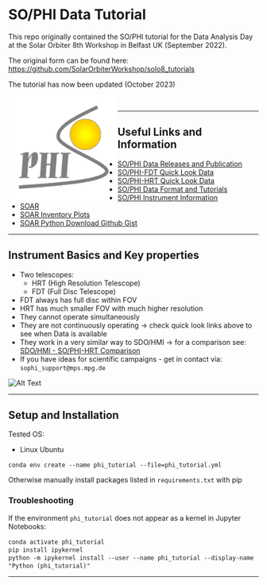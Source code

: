 # SO/PHI Data Tutorial

This repo originally contained the SO/PHI tutorial for the Data Analysis Day at the Solar Orbiter 8th Workshop in Belfast UK (September 2022).

The original form can be found here: https://github.com/SolarOrbiterWorkshop/solo8_tutorials

The tutorial has now been updated (October 2023)

<img src="./static/philogo-1.png" width="220" align="left"/><br>

----

## Useful Links and Information

- [SO/PHI Data Releases and Publication](https://www.mps.mpg.de/solar-physics/solar-orbiter-phi/data-releases)
- [SO/PHI-FDT Quick Look Data](https://www.uv.es/jublanro/phidata_fdt.html)
- [SO/PHI-HRT Quick Look Data](https://www.uv.es/jublanro/phidata_hrt.html)
- [SO/PHI Data Format and Tutorials](https://www.mps.mpg.de/solar-physics/solar-orbiter-phi/data)
- [SO/PHI Instrument Information](https://www.mps.mpg.de/solar-physics/solar-orbiter-phi)
- [SOAR](https://soar.esac.esa.int/soar/#search)
- [SOAR Inventory Plots](https://www.cosmos.esa.int/web/soar/inventory-plots)
- [SOAR Python Download Github Gist](https://gist.github.com/JonasSinjan/e10053b972e5fb72057c078c7c275a5e)

----

## Instrument Basics and Key properties

- Two telescopes:
  - HRT (High Resolution Telescope)
  - FDT (Full Disc Telescope)
- FDT always has full disc within FOV
- HRT has much smaller FOV with much higher resolution
- They cannot operate simultaneously
- They are not continuously operating -> check quick look links above to see when Data is available
- They work in a very similar way to SDO/HMI -> for a comparison see: [SDO/HMI - SO/PHI-HRT Comparison](https://doi.org/10.1051/0004-6361/202245830)
- If you have ideas for scientific campaigns - get in contact via: `sophi_support@mps.mpg.de`

![Alt Text](./static/sophi_fov_rotateSun_new.gif)

----

## Setup and Installation

Tested OS:
- Linux Ubuntu

```bash=
conda env create --name phi_tutorial --file=phi_tutorial.yml
```

Otherwise manually install packages listed in `requirements.txt` with pip

### Troubleshooting

If the environment `phi_tutorial` does not appear as a kernel in Jupyter Notebooks:

```bash=
conda activate phi_tutorial
pip install ipykernel
python -m ipykernel install --user --name phi_tutorial --display-name "Python (phi_tutorial)"
```

----